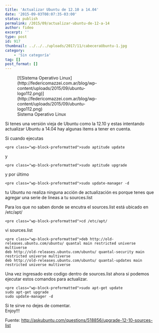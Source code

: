 ```yaml
---
title: 'Actualizar Ubuntu de 12.10 a 14.04'
date: '2015-09-03T08:07:35-03:00'
status: publish
permalink: /2015/09/actualizar-ubuntu-de-12-a-14
author: fideo
excerpt: ''
type: post
id: 917
thumbnail: ../../../uploads/2017/11/cabeceraUbuntu-1.jpg
category:
    - 'Sin categoría'
tag: []
post_format: []
---
```

<figure aria-describedby="caption-attachment-925" class="wp-caption alignleft" id="attachment_925" style="width: 300px">[![Sistema Operativo Linux](http://federicomazzei.com.ar/blog/wp-content/uploads/2015/09/ubuntu-logo112.png)](http://federicomazzei.com.ar/blog/wp-content/uploads/2015/09/ubuntu-logo112.png)<figcaption class="wp-caption-text" id="caption-attachment-925">Sistema Operativo Linux</figcaption></figure>

Si tenes una versión vieja de Ubuntu como la 12.10 y estas intentando actualizar Ubuntu a 14.04 hay algunas items a tener en cuenta.

Si cuando ejecutas

```
<pre class="wp-block-preformatted">sudo aptitude update
```

y

```
<pre class="wp-block-preformatted">sudo aptitude upgrade
```

y por último

```
<pre class="wp-block-preformatted">sudo update-manager -d
```

tu Ubuntu no realiza ninguna acción de actualización es porque tenes que agregar una serie de lineas a tu sources.list

Para los que no saben donde se encutra el sources.list está ubicado en /etc/apt/

```
<pre class="wp-block-preformatted">cd /etc/apt/
```

vi sources.list

```
<pre class="wp-block-preformatted">deb http://old-releases.ubuntu.com/ubuntu/ quantal main restricted universe multiverse
deb http://old-releases.ubuntu.com/ubuntu/ quantal-security main restricted universe multiverse
deb http://old-releases.ubuntu.com/ubuntu/ quantal-updates main restricted universe multiverse
```

Una vez ingresado este codigo dentro de sources.list ahora si podemos ejecutar estos comandos para actualizar.

```
<pre class="wp-block-preformatted">sudo apt-get update
sudo apt-get upgrade
sudo update-manager -d
```

Si te sirve no dejes de comentar.  
Enjoy!!!

Fuente: http://askubuntu.com/questions/518856/upgrade-12-10-sources-list